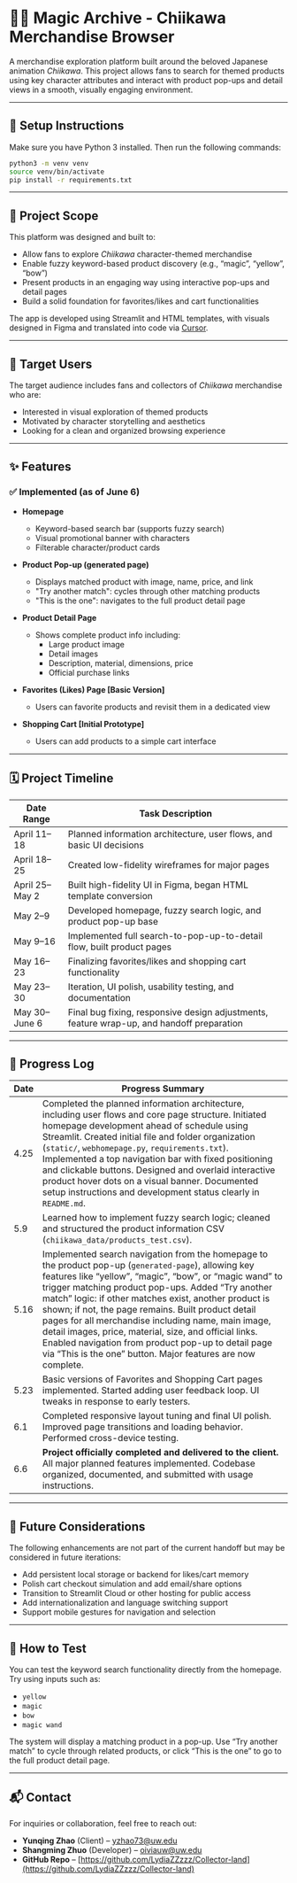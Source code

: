 # 🧙‍♀️ Magic Archive - Chiikawa Merchandise Browser

A merchandise exploration platform built around the beloved Japanese animation *Chiikawa*. This project allows fans to search for themed products using key character attributes and interact with product pop-ups and detail views in a smooth, visually engaging environment.

---

## 🔧 Setup Instructions

Make sure you have Python 3 installed. Then run the following commands:

```bash
python3 -m venv venv
source venv/bin/activate
pip install -r requirements.txt
```

---

## 🧁 Project Scope

This platform was designed and built to:

- Allow fans to explore *Chiikawa* character-themed merchandise  
- Enable fuzzy keyword-based product discovery (e.g., “magic”, “yellow”, “bow”)  
- Present products in an engaging way using interactive pop-ups and detail pages  
- Build a solid foundation for favorites/likes and cart functionalities  

The app is developed using Streamlit and HTML templates, with visuals designed in Figma and translated into code via [Cursor](https://cursor.sh).

---

## 🎯 Target Users

The target audience includes fans and collectors of *Chiikawa* merchandise who are:

- Interested in visual exploration of themed products  
- Motivated by character storytelling and aesthetics  
- Looking for a clean and organized browsing experience  

---

## ✨ Features

### ✅ Implemented (as of June 6)

- **Homepage**
  - Keyword-based search bar (supports fuzzy search)
  - Visual promotional banner with characters
  - Filterable character/product cards  

- **Product Pop-up (generated page)**
  - Displays matched product with image, name, price, and link
  - "Try another match": cycles through other matching products
  - "This is the one": navigates to the full product detail page

- **Product Detail Page**
  - Shows complete product info including:
    - Large product image
    - Detail images
    - Description, material, dimensions, price
    - Official purchase links

- **Favorites (Likes) Page [Basic Version]**
  - Users can favorite products and revisit them in a dedicated view

- **Shopping Cart [Initial Prototype]**
  - Users can add products to a simple cart interface

---

## 🗓️ Project Timeline

| Date Range    | Task Description                                                       |
|---------------|------------------------------------------------------------------------|
| April 11–18   | Planned information architecture, user flows, and basic UI decisions   |
| April 18–25   | Created low-fidelity wireframes for major pages                        |
| April 25–May 2| Built high-fidelity UI in Figma, began HTML template conversion        |
| May 2–9       | Developed homepage, fuzzy search logic, and product pop-up base        |
| May 9–16      | Implemented full search-to-pop-up-to-detail flow, built product pages  |
| May 16–23     | Finalizing favorites/likes and shopping cart functionality             |
| May 23–30     | Iteration, UI polish, usability testing, and documentation             |
| May 30–June 6 | Final bug fixing, responsive design adjustments, feature wrap-up, and handoff preparation |

---

## 📌 Progress Log

| Date  | Progress Summary |
|-------|------------------|
| 4.25  | Completed the planned information architecture, including user flows and core page structure. Initiated homepage development ahead of schedule using Streamlit. Created initial file and folder organization (`static/`, `webhomepage.py`, `requirements.txt`). Implemented a top navigation bar with fixed positioning and clickable buttons. Designed and overlaid interactive product hover dots on a visual banner. Documented setup instructions and development status clearly in `README.md`. |
| 5.9   | Learned how to implement fuzzy search logic; cleaned and structured the product information CSV (`chiikawa_data/products_test.csv`). |
| 5.16  | Implemented search navigation from the homepage to the product pop-up (`generated-page`), allowing key features like “yellow”, “magic”, “bow”, or “magic wand” to trigger matching product pop-ups. Added “Try another match” logic: if other matches exist, another product is shown; if not, the page remains. Built product detail pages for all merchandise including name, main image, detail images, price, material, size, and official links. Enabled navigation from product pop-up to detail page via “This is the one” button. Major features are now complete. |
| 5.23  | Basic versions of Favorites and Shopping Cart pages implemented. Started adding user feedback loop. UI tweaks in response to early testers. |
| 6.1   | Completed responsive layout tuning and final UI polish. Improved page transitions and loading behavior. Performed cross-device testing. |
| 6.6   | **Project officially completed and delivered to the client.** All major planned features implemented. Codebase organized, documented, and submitted with usage instructions. |

---

## 🔮 Future Considerations

The following enhancements are not part of the current handoff but may be considered in future iterations:

- Add persistent local storage or backend for likes/cart memory  
- Polish cart checkout simulation and add email/share options  
- Transition to Streamlit Cloud or other hosting for public access  
- Add internationalization and language switching support  
- Support mobile gestures for navigation and selection

---

## 🧪 How to Test

You can test the keyword search functionality directly from the homepage. Try using inputs such as:

- `yellow`  
- `magic`  
- `bow`  
- `magic wand`  

The system will display a matching product in a pop-up. Use “Try another match” to cycle through related products, or click “This is the one” to go to the full product detail page.

---

## 📬 Contact

For inquiries or collaboration, feel free to reach out:

- **Yunqing Zhao** (Client) – yzhao73@uw.edu  
- **Shangming Zhuo** (Developer) – oiviauw@uw.edu  
- **GitHub Repo** – [https://github.com/LydiaZZzzz/Collector-land](https://github.com/LydiaZZzzz/Collector-land)
